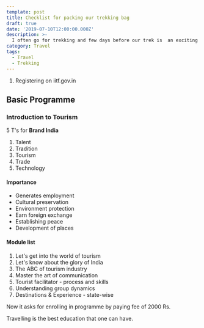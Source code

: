```yaml
---
template: post
title: Checklist for packing our trekking bag
draft: true
date: '2019-07-10T12:00:00.000Z'
description: >-
  I often go for trekking and few days before our trek is  an exciting phase when we are getting ourself ready for challenge. Preparation and right equipments helps a lot, so here's my checklist of things to pack...
category: Travel
tags:
  - Travel
  - Trekking
---
```


1. Registering on iitf.gov.in

## Basic Programme

### Introduction to Tourism

5 T's for **Brand India**

1. Talent
2. Tradition
3. Tourism
4. Trade
5. Technology

#### Importance

- Generates employment
- Cultural preservation
- Environment protection
- Earn foreign exchange
- Establishing peace
- Development of places

#### Module list

1. Let's get into the world of tourism
2. Let's know about the glory of India
3. The ABC of tourism industry
4. Master the art of communication
5. Tourist facilitator - process and skills
6. Understanding group dynamics
7. Destinations & Experience - state-wise

Now it asks for enrolling in programme by paying fee of 2000 Rs.

Travelling is the best education that one can have.
